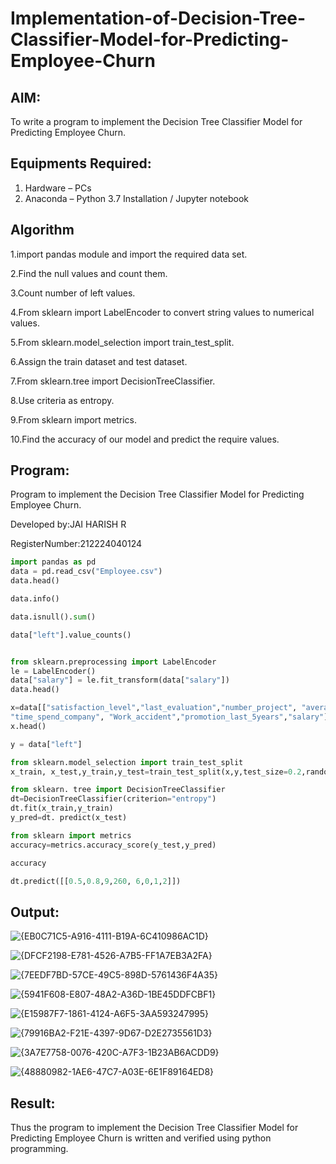 # Implementation-of-Decision-Tree-Classifier-Model-for-Predicting-Employee-Churn

## AIM:
To write a program to implement the Decision Tree Classifier Model for Predicting Employee Churn.

## Equipments Required:
1. Hardware – PCs
2. Anaconda – Python 3.7 Installation / Jupyter notebook

## Algorithm
1.import pandas module and import the required data set.

2.Find the null values and count them.

3.Count number of left values.

4.From sklearn import LabelEncoder to convert string values to numerical values.

5.From sklearn.model_selection import train_test_split.

6.Assign the train dataset and test dataset.

7.From sklearn.tree import DecisionTreeClassifier.

8.Use criteria as entropy.

9.From sklearn import metrics.

10.Find the accuracy of our model and predict the require values.

## Program:

Program to implement the Decision Tree Classifier Model for Predicting Employee Churn.

Developed by:JAI HARISH R 

RegisterNumber:212224040124  

```python
import pandas as pd
data = pd.read_csv("Employee.csv")
data.head()

data.info()

data.isnull().sum()

data["left"].value_counts()


from sklearn.preprocessing import LabelEncoder
le = LabelEncoder()
data["salary"] = le.fit_transform(data["salary"])
data.head()

x=data[["satisfaction_level","last_evaluation","number_project", "average_montly_hours",
"time_spend_company", "Work_accident","promotion_last_5years","salary"]]
x.head()

y = data["left"]

from sklearn.model_selection import train_test_split
x_train, x_test,y_train,y_test=train_test_split(x,y,test_size=0.2,random_state=100)

from sklearn. tree import DecisionTreeClassifier
dt=DecisionTreeClassifier(criterion="entropy")
dt.fit(x_train,y_train)
y_pred=dt. predict(x_test)

from sklearn import metrics
accuracy=metrics.accuracy_score(y_test,y_pred)

accuracy

dt.predict([[0.5,0.8,9,260, 6,0,1,2]])

```
## Output:
![{EB0C71C5-A916-4111-B19A-6C410986AC1D}](https://github.com/user-attachments/assets/7ca57902-b2a2-4ff7-863f-7c1f79b7db9a)


![{DFCF2198-E781-4526-A7B5-FF1A7EB3A2FA}](https://github.com/user-attachments/assets/a048a04b-2ad6-4620-a497-051254eb857a)


![{7EEDF7BD-57CE-49C5-898D-5761436F4A35}](https://github.com/user-attachments/assets/11fd07a2-524a-4458-b432-1f55c246e2b3)


![{5941F608-E807-48A2-A36D-1BE45DDFCBF1}](https://github.com/user-attachments/assets/4761a29e-5ddc-4e0e-b2f9-5d17e9e20b47)

![{E15987F7-1861-4124-A6F5-3AA593247995}](https://github.com/user-attachments/assets/1af4e6aa-f3b1-4443-9f51-e7328765d2ce)

![{79916BA2-F21E-4397-9D67-D2E2735561D3}](https://github.com/user-attachments/assets/375e3eab-1628-4054-8ad1-f13893da0880)

![{3A7E7758-0076-420C-A7F3-1B23AB6ACDD9}](https://github.com/user-attachments/assets/f2829566-0121-4c0c-8c0e-63e5a5a4d37b)

![{48880982-1AE6-47C7-A03E-6E1F89164ED8}](https://github.com/user-attachments/assets/c1fedf2d-2bf1-4ce9-860c-f592bba38b5c)

## Result:
Thus the program to implement the  Decision Tree Classifier Model for Predicting Employee Churn is written and verified using python programming.

